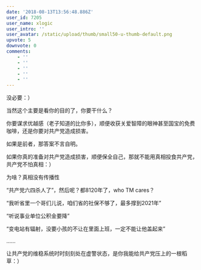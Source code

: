 ```yaml
---
date: '2018-08-13T13:56:48.886Z'
user_id: 7205
user_name: xlogic
user_intro: ''
user_avatar: /static/upload/thumb/small50-u-thumb-default.png
upvote: 5
downvote: 0
comments:
    - ''
    - ''
    - ''
    - ''
    - ''
---
```


没必要：）

当然这个主要是看你的目的了，你要干什么？

你要谋求优越感（老子知道的比你多），顺便收获关爱智障的眼神甚至国宝的免费咖啡，还是你要对共产党造成损害。

如果是前者，那答案不言自明。

如果你真的准备对共产党造成损害，顺便保全自己，那就不能用真相投食共产党，共产党不怕真相：）

为啥？真相没有传播性

“共产党六四杀人了”，然后呢？都8120年了，who TM cares？

“我听省里一个哥们儿说，咱们省的社保不够了，最多撑到2021年”

“听说事业单位公积金要降”

“变电站有辐射，没要小孩的不让在里面上班，一定不能让他盖起来”

……

让共产党的维稳系统时时刻刻处在虚警状态，是你我能给共产党压上的一根稻草：）
